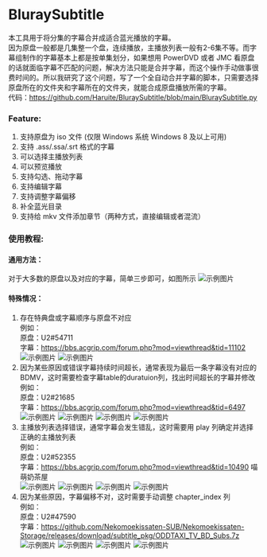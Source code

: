 # BluraySubtitle
本工具用于将分集的字幕合并成适合蓝光播放的字幕。  
因为原盘一般都是几集整一个盘，连续播放，主播放列表一般有2-6集不等。而字幕组制作的字幕基本上都是按单集划分，如果想用 PowerDVD 或者 JMC 看原盘的话就面临字幕不匹配的问题，解决方法只能是合并字幕，而这个操作手动做事很费时间的。所以我研究了这个问题，写了一个全自动合并字幕的脚本，只需要选择原盘所在的文件夹和字幕所在的文件夹，就能合成原盘播放所需的字幕。  
代码：https://github.com/Haruite/BluraySubtitle/blob/main/BluraySubtitle.py

### Feature:
1. 支持原盘为 iso 文件 (仅限 Windows 系统 Windows 8 及以上可用) 
2. 支持 .ass/.ssa/.srt 格式的字幕
3. 可以选择主播放列表
4. 可以预览播放
5. 支持勾选、拖动字幕
6. 支持编辑字幕
7. 支持调整字幕偏移
8. 补全蓝光目录
9. 支持给 mkv 文件添加章节（两种方式，直接编辑或者混流）

### 使用教程:
#### 通用方法：
对于大多数的原盘以及对应的字幕，简单三步即可，如图所示
![示例图片](https://github.com/Haruite/BluraySubtitle/blob/main/pictures/2025-03-27_22-16-28.png)
#### 特殊情况：
1. 存在特典盘或字幕顺序与原盘不对应  
例如：  
原盘：U2#54711  
字幕：https://bbs.acgrip.com/forum.php?mod=viewthread&tid=11102  
![示例图片](https://github.com/Haruite/BluraySubtitle/blob/main/pictures/2025-03-28_20-12-52.png)
![示例图片](https://github.com/Haruite/BluraySubtitle/blob/main/pictures/2025-03-28_20-10-39.png)
2. 因为某些原因或错误字幕持续时间超长，通常表现为最后一条字幕没有对应的BDMV，这时需要检查字幕table的duratuion列，找出时间超长的字幕并修改  
例如：  
原盘：U2#21685  
字幕：https://bbs.acgrip.com/forum.php?mod=viewthread&tid=6497  
![示例图片](https://github.com/Haruite/BluraySubtitle/blob/main/pictures/2025-03-27_22-34-23.png)
![示例图片](https://github.com/Haruite/BluraySubtitle/blob/main/pictures/2025-03-27_22-37-46.png)
![示例图片](https://github.com/Haruite/BluraySubtitle/blob/main/pictures/2025-03-27_22-41-10.png)
![示例图片](https://github.com/Haruite/BluraySubtitle/blob/main/pictures/2025-03-27_22-59-17.png)
3. 主播放列表选择错误，通常字幕会发生错乱，这时需要用 play 列确定并选择正确的主播放列表  
例如：  
原盘：U2#52355  
字幕：https://bbs.acgrip.com/forum.php?mod=viewthread&tid=10490 喵萌奶茶屋  
![示例图片](https://github.com/Haruite/BluraySubtitle/blob/main/pictures/2025-03-28_19-25-04.png)
![示例图片](https://github.com/Haruite/BluraySubtitle/blob/main/pictures/2025-03-28_19-28-56.png)
![示例图片](https://github.com/Haruite/BluraySubtitle/blob/main/pictures/2025-03-28_19-32-29.png)
![示例图片](https://github.com/Haruite/BluraySubtitle/blob/main/pictures/2025-03-28_19-33-57.png)
5. 因为某些原因，字幕偏移不对，这时需要手动调整 chapter_index 列  
例如：  
原盘：U2#47590  
字幕：https://github.com/Nekomoekissaten-SUB/Nekomoekissaten-Storage/releases/download/subtitle_pkg/ODDTAXI_TV_BD_Subs.7z
![示例图片](https://github.com/Haruite/BluraySubtitle/blob/main/pictures/2025-03-28_19-36-15.png)
![示例图片](https://github.com/Haruite/BluraySubtitle/blob/main/pictures/2025-03-28_19-38-54.png)
![示例图片](https://github.com/Haruite/BluraySubtitle/blob/main/pictures/2025-03-28_19-46-33.png)
![示例图片](https://github.com/Haruite/BluraySubtitle/blob/main/pictures/2025-03-28_19-56-32.png)
